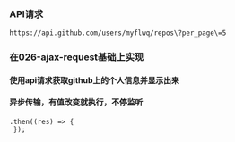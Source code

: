 ### API请求

```
https://api.github.com/users/myflwq/repos\?per_page\=5
```


### 在026-ajax-request基础上实现

#### 使用api请求获取github上的个人信息并显示出来

#### 异步传输，有值改变就执行，不停监听

```
.then((res) => {
 });
 ```

